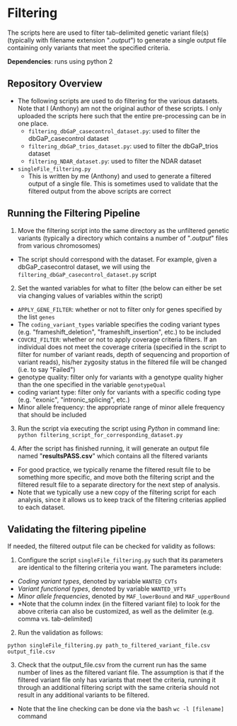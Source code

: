 # Filtering

The scripts here are used to filter tab-delimited genetic variant file(s) (typically with filename extension "_.output_") to generate a single output file containing only variants that meet the specified criteria.

**Dependencies**: runs using python 2

## Repository Overview
- The following scripts are used to do filtering for the various datasets. Note that I (Anthony) am not the original author of these scripts. I only uploaded the scripts here such that the entire pre-processing can be in one place.
  - `filtering_dbGaP_casecontrol_dataset.py`: used to filter the dbGaP_casecontrol dataset
  - `filtering_dbGaP_trios_dataset.py`: used to filter the dbGaP_trios dataset
  - `filtering_NDAR_dataset.py`: used to filter the NDAR dataset
- `singleFile_filtering.py`
  - This is written by me (Anthony) and used to generate a filtered output of a single file. This is sometimes used to validate that the filtered output from the above scripts are correct


## Running the Filtering Pipeline

1. Move the filtering script into the same directory as the unfiltered genetic variants (typically a directory which contains a number of "_.output_" files from various chromosomes)
  - The script should correspond with the dataset. For example, given a dbGaP_casecontrol dataset, we will using the `filtering_dbGaP_casecontrol_dataset.py` script
2. Set the wanted variables for what to filter (the below can either be set via changing values of variables within the script)
  - `APPLY_GENE_FILTER`: whether or not to filter only for genes specified by the list `genes`
  - The `coding_variant_types` variable specifies the coding variant types (e.g. "frameshift_deletion", "frameshift_insertion", etc.) to be included
  - `COVCRI_FILTER`: whether or not to apply coverage criteria filters. If an individual does not meet the coverage criteria (specified in the script to filter for number of variant reads, depth of sequencing and proportion of variant reads), his/her zygosity status in the filtered file will be changed (i.e. to say "Failed")
  - genotype quality: filter only for variants with a genotype quality higher than the one specified in the variable `genotypeQual`
  - coding variant type: filter only for variants with a specific coding type (e.g. "exonic", "intronic_splicing", etc.)
  - Minor allele frequency: the appropriate range of minor allele frequency that should be included
3. Run the script via executing the script using _Python_ in command line:
    `python filtering_script_for_corresponding_dataset.py`

4. After the script has finished running, it will generate an output file named "**resultsPASS.csv**" which contains all the filtered variants
  - For good practice, we typically rename the filtered result file to be something more specific, and move both the filtering script and the filtered result file  to a separate directory for the next step of analysis.
  - Note that we typically use a new copy of the filtering script for each analysis, since it allows us to keep track of the filtering criterias applied to each dataset.


## Validating the filtering pipeline
If needed, the filtered output file can be checked for validity as follows:

1. Configure the script `singleFile_filtering.py` such that its parameters are identical to the filtering criteria you want. The parameters include:
  - _Coding variant types_, denoted by variable `WANTED_CVTs`
  - _Variant functional types_, denoted by variable `WANTED_VFTs`
  - _Minor allele frequencies_, denoted by `MAF_lowerBound` and `MAF_upperBound`
  - \*Note that the column index (in the filtered variant file) to look for the above criteria can also be customized, as well as the delimiter (e.g. comma vs. tab-delimited)
2. Run the validation as follows:

  `python singleFile_filtering.py path_to_filtered_variant_file.csv output_file.csv`

3. Check that the output_file.csv from the current run has the same number of lines as the filtered variant file. The assumption is that if the filtered variant file only has variants that meet the criteria, running it through an additional filtering script with the same criteria should not result in any additional variants to be filtered.
  - Note that the line checking can be done via the bash `wc -l [filename]` command
